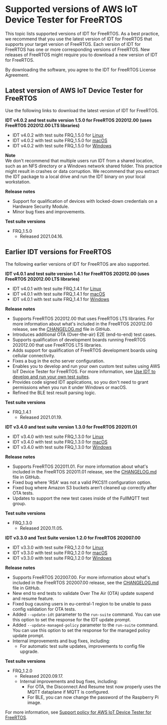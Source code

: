 # Supported versions of AWS IoT Device Tester for FreeRTOS<a name="dev-test-versions-afr"></a>

This topic lists supported versions of IDT for FreeRTOS\. As a best practice, we recommend that you use the latest version of IDT for FreeRTOS that supports your target version of FreeRTOS\. Each version of IDT for FreeRTOS has one or more corresponding versions of FreeRTOS\. New releases of FreeRTOS might require you to download a new version of IDT for FreeRTOS\. 

By downloading the software, you agree to the IDT for FreeRTOS License Agreement\. 

## Latest version of AWS IoT Device Tester for FreeRTOS<a name="idt-latest-version-afr"></a>

Use the following links to download the latest version of IDT for FreeRTOS\.

**IDT v4\.0\.2 and test suite version 1\.5\.0 for FreeRTOS 202012\.00 \(uses FreeRTOS 202012\.00 LTS libraries\)**
+ IDT v4\.0\.2 with test suite FRQ\_1\.5\.0 for [ Linux](https://docs.aws.amazon.com/freertos/latest/userguide/freertos/devicetester_freertos_linux_4.0.2.zip)
+ IDT v4\.0\.2 with test suite FRQ\_1\.5\.0 for [ macOS](https://docs.aws.amazon.com/freertos/latest/userguide/freertos/devicetester_freertos_mac_4.0.2.zip)
+ IDT v4\.0\.2 with test suite FRQ\_1\.5\.0 for [ Windows](https://docs.aws.amazon.com/freertos/latest/userguide/freertos/devicetester_freertos_win_4.0.2.zip)

**Note**  
We don't recommend that multiple users run IDT from a shared location, such as an NFS directory or a Windows network shared folder\. This practice might result in crashes or data corruption\. We recommend that you extract the IDT package to a local drive and run the IDT binary on your local workstation\.

**Release notes**
+ Support for qualification of devices with locked\-down credentials on a Hardware Security Module\.
+ Minor bug fixes and improvements\.

**Test suite versions**
+ FRQ\_1\.5\.0
  + Released 2021\.04\.16\.

## Earlier IDT versions for FreeRTOS<a name="idt-prev-versions-afr"></a>

The following earlier versions of IDT for FreeRTOS are also supported\.

**IDT v4\.0\.1 and test suite version 1\.4\.1 for FreeRTOS 202012\.00 \(uses FreeRTOS 202012\.00 LTS libraries\)**
+ IDT v4\.0\.1 with test suite FRQ\_1\.4\.1 for [ Linux](https://docs.aws.amazon.com/freertos/latest/userguide/freertos/devicetester_freertos_linux_4.0.1.zip)
+ IDT v4\.0\.1 with test suite FRQ\_1\.4\.1 for [ macOS](https://docs.aws.amazon.com/freertos/latest/userguide/freertos/devicetester_freertos_mac_4.0.1.zip)
+ IDT v4\.0\.1 with test suite FRQ\_1\.4\.1 for [ Windows](https://docs.aws.amazon.com/freertos/latest/userguide/freertos/devicetester_freertos_win_4.0.1.zip)

**Release notes**
+ Supports FreeRTOS 202012\.00 that uses FreeRTOS LTS libraries\. For more information about what's included in the FreeRTOS 202012\.00 release, see the [CHANGELOG\.md](https://github.com/aws/amazon-freertos/blob/202012.00/CHANGELOG.md) file in GitHub\.
+ Introduces additional OTA \(Over\-the\-air\) E2E \(end\-to\-end\) test cases\.
+ Supports qualification of development boards running FreeRTOS 202012\.00 that use FreeRTOS LTS libraries\.
+ Adds support for qualification of FreeRTOS development boards using cellular connectivity\.
+ Fixes a bug in the echo server configuration\.
+ Enables you to develop and run your own custom test suites using AWS IoT Device Tester for FreeRTOS\. For more information, see [Use IDT to develop and run your own test suites](idt-custom-tests.md)\.
+ Provides code signed IDT applications, so you don't need to grant permissions when you run it under Windows or macOS\.
+ Refined the BLE test result parsing logic\.

**Test suite versions**
+ FRQ\_1\.4\.1
  + Released 2021\.01\.19\.

**IDT v3\.4\.0 and test suite version 1\.3\.0 for FreeRTOS 202011\.01**
+ IDT v3\.4\.0 with test suite FRQ\_1\.3\.0 for [ Linux](https://docs.aws.amazon.com/freertos/latest/userguide/freertos/devicetester_freertos_linux_3.4.0.zip)
+ IDT v3\.4\.0 with test suite FRQ\_1\.3\.0 for [ macOS](https://docs.aws.amazon.com/freertos/latest/userguide/freertos/devicetester_freertos_mac_3.4.0.zip)
+ IDT v3\.4\.0 with test suite FRQ\_1\.3\.0 for [ Windows](https://docs.aws.amazon.com/freertos/latest/userguide/freertos/devicetester_freertos_win_3.4.0.zip)

**Release notes**
+ Supports FreeRTOS 202011\.01\. For more information about what's included in the FreeRTOS 202011\.01 release, see the [CHANGELOG\.md](https://github.com/aws/amazon-freertos/blob/202011.01/CHANGELOG.md) file in GitHub\.
+ Fixed bug where 'RSA' was not a valid PKCS11 configuration option\.
+ Fixed bug where Amazon S3 buckets aren’t cleaned up correctly after OTA tests\.
+ Updates to support the new test cases inside of the FullMQTT test group\.

**Test suite versions**
+ FRQ\_1\.3\.0
  + Released 2020\.11\.05\.

**IDT v3\.3\.0 and Test Suite version 1\.2\.0 for FreeRTOS 202007\.00**
+ IDT v3\.3\.0 with test suite FRQ\_1\.2\.0 for [ Linux](https://docs.aws.amazon.com/freertos/latest/userguide/freertos/devicetester_freertos_linux_3.3.0.zip)
+ IDT v3\.3\.0 with test suite FRQ\_1\.2\.0 for [ macOS](https://docs.aws.amazon.com/freertos/latest/userguide/freertos/devicetester_freertos_mac_3.3.0.zip)
+ IDT v3\.3\.0 with test suite FRQ\_1\.2\.0 for [ Windows](https://docs.aws.amazon.com/freertos/latest/userguide/freertos/devicetester_freertos_win_3.3.0.zip)

**Release notes**
+ Supports FreeRTOS 202007\.00\. For more information about what's included in the FreeRTOS 202007\.00 release, see the [CHANGELOG\.md](https://github.com/aws/amazon-freertos/blob/202007.00/CHANGELOG.md) file in GitHub\.
+ New end to end tests to validate Over The Air \(OTA\) update suspend and resume feature\.
+ Fixed bug causing users in eu\-central\-1 region to be unable to pass config validation for OTA tests\.
+ Added `--update-idt` parameter to the `run-suite` command\. You can use this option to set the response for the IDT update prompt\.
+ Added `--update-managed-policy` parameter to the `run-suite` command\. You can use this option to set the response for the managed policy update prompt\.
+ Internal improvements and bug fixes, including:
  + For automatic test suite updates, improvements to config file upgrade\.

**Test suite versions**
+ FRQ\_1\.2\.0
  + Released 2020\.09\.17\.
  + Internal improvements and bug fixes, including:
    + For OTA, the Disconnect And Resume test now properly uses the MQTT dataplane if MQTT is configured\.
    + For BLE, you can now change the password of the Raspberry Pi image\.

For more information, see [Support policy for AWS IoT Device Tester for FreeRTOS](idt-support-policy.md)\.
